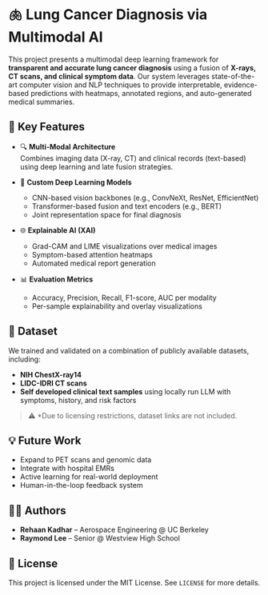 # 🫁 Lung Cancer Diagnosis via Multimodal AI

This project presents a multimodal deep learning framework for **transparent and accurate lung cancer diagnosis** using a fusion of **X-rays, CT scans, and clinical symptom data**. Our system leverages state-of-the-art computer vision and NLP techniques to provide interpretable, evidence-based predictions with heatmaps, annotated regions, and auto-generated medical summaries.

## 🚀 Key Features

- 🔍 **Multi-Modal Architecture**  
  Combines imaging data (X-ray, CT) and clinical records (text-based) using deep learning and late fusion strategies.

- 🧠 **Custom Deep Learning Models**  
  - CNN-based vision backbones (e.g., ConvNeXt, ResNet, EfficientNet)  
  - Transformer-based fusion and text encoders (e.g., BERT)  
  - Joint representation space for final diagnosis

- 🌐 **Explainable AI (XAI)**  
  - Grad-CAM and LIME visualizations over medical images  
  - Symptom-based attention heatmaps  
  - Automated medical report generation

- 📊 **Evaluation Metrics**  
  - Accuracy, Precision, Recall, F1-score, AUC per modality   
  - Per-sample explainability and overlay visualizations

## 🧬 Dataset

We trained and validated on a combination of publicly available datasets, including:

- **NIH ChestX-ray14**  
- **LIDC-IDRI CT scans**  
- **Self developed clinical text samples** using locally run LLM with symptoms, history, and risk factors

> ⚠️ *Due to licensing restrictions, dataset links are not included.

## 💡 Future Work

- Expand to PET scans and genomic data  
- Integrate with hospital EMRs  
- Active learning for real-world deployment  
- Human-in-the-loop feedback system

## 👨‍💻 Authors

- **Rehaan Kadhar** – Aerospace Engineering @ UC Berkeley  
- **Raymond Lee** – Senior @ Westview High School 

## 📄 License

This project is licensed under the MIT License. See `LICENSE` for more details.
